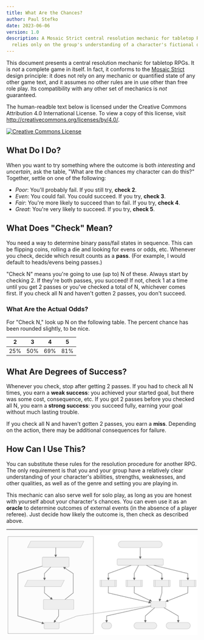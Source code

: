 ```yaml
---
title: What Are the Chances?
author: Paul Stefko
date: 2023-06-06
version: 1.0
description: A Mosaic Strict central resolution mechanic for tabletop RPGs that
  relies only on the group's understanding of a character's fictional qualities.
---
```


This document presents a central resolution mechanic for tabletop RPGs. It is
_not_ a complete game in itself. In fact, it conforms to the [Mosaic Strict]
design principle: it does not rely on any mechanic or quantified state of any
other game text, and it assumes no other rules are in use other than free
role play. Its compatibility with any other set of mechanics is _not_
guaranteed.

The human-readble text below is licensed under the Creative Commons Attribution
4.0 International License. To view a copy of this license, visit
<http://creativecommons.org/licenses/by/4.0/>.

[![Creative Commons License](https://i.creativecommons.org/l/by/4.0/80x15.png "CC-BY 4.0")][cc]

## What Do I Do?

When you want to try something where the outcome is both _interesting_ and
_uncertain_, ask the table, "What are the chances my character can do this?"
Together, settle on one of the following:

- _Poor_: You'll probably fail. If you still try, **check 2**.
- _Even_: You could fail. You could succeed. If you try, **check 3**.
- _Fair_: You're more likely to succeed than to fail. If you try, **check 4**.
- _Great_: You're very likely to succeed. If you try, **check 5**.

## What Does "Check" Mean?

You need a way to determine binary pass/fail states in sequence. This can be
flipping coins, rolling a die and looking for evens or odds, etc. Whenever
you check, decide which result counts as a **pass**. (For example, I would
default to heads/evens being passes.)

"Check N" means you're going to use (up to) N of these. Always start by
checking 2. If they're both passes, you succeed! If not, check 1 at a time until
you get 2 passes or you've checked a total of N, whichever comes first. If you
check all N and haven't gotten 2 passes, you don't succeed.

### What Are the Actual Odds?

For "Check N," look up N on the following table. The percent chance has been
rounded slightly, to be nice.

|  2  |  3  |  4  |  5  |
| :-: | :-: | :-: | :-: |
| 25% | 50% | 69% | 81% |

## What Are Degrees of Success?

Whenever you check, stop after getting 2 passes. If you had to check all N
times, you earn a **weak success**: you achieved your started goal, but there
was some cost, consequence, etc. If you got 2 passes before you checked all N,
you earn a **strong success**: you succeed fully, earning your goal without much
lasting trouble.

If you check all N and haven't gotten 2 passes, you earn a **miss**. Depending
on the action, there may be additional consequences for failure.

## How Can I Use This?

You can substitute these rules for the resolution procedure for another RPG.
The only requirement is that you and your group have a relatively clear
understanding of your character's abilities, strengths, weaknesses, and other
qualities, as well as of the genre and setting you are playing in.

This mechanic can also serve well for solo play, as long as you are honest with
yourself about your character's chances. You can even use it as an **oracle** to
determine outcomes of external events (in the absence of a player referee). Just
decide how likely the outcome is, then check as described above.

---

![](./chances-1.svg)

<!-- Links & References -->

[Mosaic Strict]: http://blog.trilemma.com/2021/02/nothing-at-bottom-mosaic-strict-rpg.html
[cc]: http://creativecommons.org/licenses/by/4.0/
